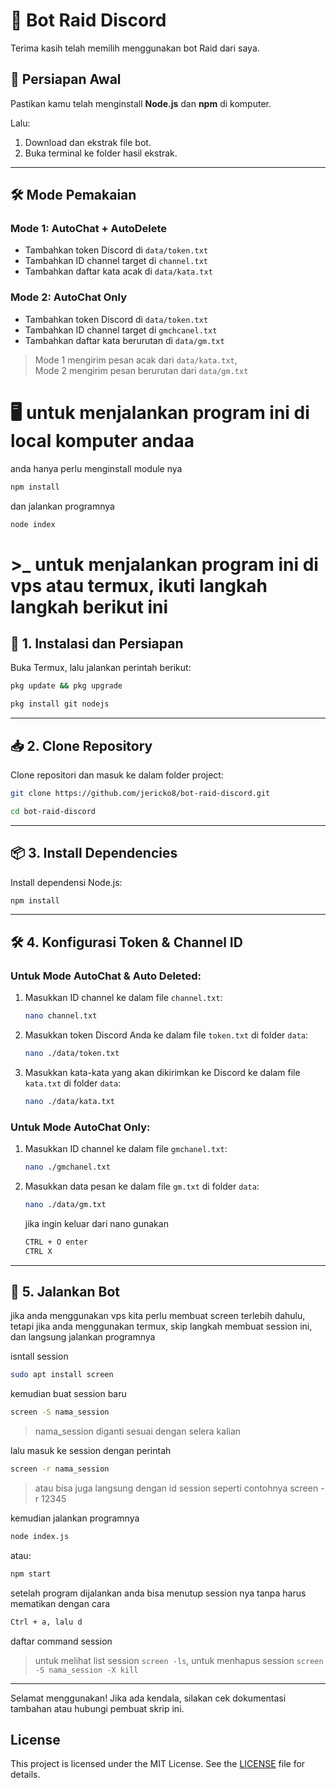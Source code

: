 # 🎯 Bot Raid Discord

Terima kasih telah memilih menggunakan bot Raid dari saya.

## 🔧 Persiapan Awal
Pastikan kamu telah menginstall **Node.js** dan **npm** di komputer.

Lalu:
1. Download dan ekstrak file bot.
2. Buka terminal ke folder hasil ekstrak.

---

## 🛠️ Mode Pemakaian

### Mode 1: AutoChat + AutoDelete
- Tambahkan token Discord di `data/token.txt`
- Tambahkan ID channel target di `channel.txt`
- Tambahkan daftar kata acak di `data/kata.txt`

### Mode 2: AutoChat Only
- Tambahkan token Discord di `data/token.txt`
- Tambahkan ID channel target di `gmchcanel.txt`
- Tambahkan daftar kata berurutan di `data/gm.txt`

> Mode 1 mengirim pesan acak dari `data/kata.txt`,  
> Mode 2 mengirim pesan berurutan dari `data/gm.txt`


# 🖥️ untuk menjalankan program ini di local komputer andaa
anda hanya perlu menginstall module nya 
```bash
npm install
```
dan jalankan programnya
```bash
node index
```


# >_ untuk menjalankan program ini di vps atau termux, ikuti langkah langkah berikut ini


## 🔧 1. Instalasi dan Persiapan

Buka Termux, lalu jalankan perintah berikut:

```bash
pkg update && pkg upgrade
```
```bash
pkg install git nodejs
```

---

## 📥 2. Clone Repository

Clone repositori dan masuk ke dalam folder project:

```bash
git clone https://github.com/jericko8/bot-raid-discord.git
```
```bash
cd bot-raid-discord
```

---

## 📦 3. Install Dependencies

Install dependensi Node.js:

```bash
npm install
```

---

## 🛠️ 4. Konfigurasi Token & Channel ID

### Untuk Mode AutoChat & Auto Deleted:

1. Masukkan ID channel ke dalam file `channel.txt`:

   ```bash
   nano channel.txt
   ```

2. Masukkan token Discord Anda ke dalam file `token.txt` di folder `data`:

   ```bash
   nano ./data/token.txt
   ```

3. Masukkan kata-kata yang akan dikirimkan ke Discord ke dalam file `kata.txt` di folder `data`:

   ```bash
   nano ./data/kata.txt
   ```

### Untuk Mode AutoChat Only:

1. Masukkan ID channel ke dalam file `gmchanel.txt`:

   ```bash
   nano ./gmchanel.txt
   ```

2. Masukkan data pesan ke dalam file `gm.txt` di folder `data`:

   ```bash
   nano ./data/gm.txt
   ```
   
   jika ingin keluar dari nano gunakan
   ```bash
   CTRL + O enter
   CTRL X
   ```
---

## 🚀 5. Jalankan Bot

jika anda menggunakan vps kita perlu membuat screen terlebih dahulu, tetapi jika anda menggunakan termux, skip langkah membuat session ini, dan langsung jalankan programnya

isntall session
```bash
sudo apt install screen
```
kemudian buat session baru
```bash
screen -S nama_session
```
> nama_session diganti sesuai dengan selera kalian

lalu masuk ke session dengan perintah
```bash
screen -r nama_session
```
> atau bisa juga langsung dengan id session seperti contohnya screen -r 12345

kemudian jalankan programnya
```bash
node index.js
```

atau:

```bash
npm start
```
setelah program dijalankan anda bisa menutup session nya tanpa harus mematikan dengan cara
```bash
Ctrl + a, lalu d
```
daftar command session
> untuk melihat list session `screen -ls`, 
> untuk menhapus session `screen -S nama_session -X kill ` 

---

Selamat menggunakan! Jika ada kendala, silakan cek dokumentasi tambahan atau hubungi pembuat skrip ini.

## License

This project is licensed under the MIT License. See the [LICENSE](LICENSE) file for details.




